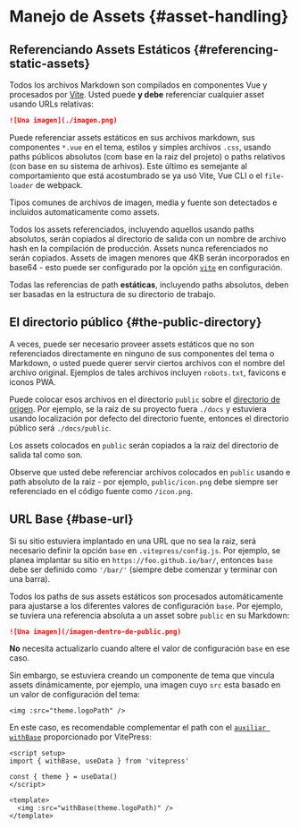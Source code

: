 # Manejo de Assets {#asset-handling}

## Referenciando Assets Estáticos {#referencing-static-assets}

Todos los archivos Markdown son compilados en componentes Vue y procesados por [Vite](https://vitejs.dev/guide/assets.html). Usted puede **y debe** referenciar cualquier asset usando URLs relativas:

```md
![Una imagen](./imagen.png)
```

Puede referenciar assets estáticos en sus archivos markdown, sus componentes `*.vue` en el tema, estilos y simples archivos `.css`, usando paths públicos absolutos (com base en la raiz del projeto) o paths relativos (con base en su sistema de arhivos). Este último es semejante al comportamiento que está acostumbrado se ya usó Vite, Vue CLI o el `file-loader` de webpack.

Tipos comunes de archivos de imagen, media y fuente son detectados e incluidos automaticamente como assets.

Todos los assets referenciados, incluyendo aquellos usando paths absolutos, serán copiados al directorio de salida con un nombre de archivo hash en la compilación de producción. Assets nunca referenciados no serán copiados. Assets de imagen menores que 4KB serán incorporados en base64 - esto puede ser configurado por la opción [`vite`](../reference/site-config#vite) en configuración.

Todas las referencias de path **estáticas**, incluyendo paths absolutos, deben ser basadas en la estructura de su directorio de trabajo.

## El directorio público {#the-public-directory}

A veces, puede ser necesario proveer assets estáticos que no son referenciados directamente en ninguno de sus componentes del tema o Markdown, o usted puede querer servir ciertos archivos con el nombre del archivo original. Ejemplos de tales archivos incluyen `robots.txt`, favicons e iconos PWA.

Puede colocar esos archivos en el directorio `public` sobre el [directorio de origen](./routing#source-directory). Por ejemplo, se la raiz de su proyecto fuera `./docs` y estuviera usando localización por defecto del directorio fuente, entonces el directorio público será `./docs/public`.

Los assets colocados en `public` serán copiados a la raiz del directorio de salida tal como son.

Observe que usted debe referenciar archivos colocados en `public` usando e path absoluto de la raiz - por ejemplo, `public/icon.png` debe siempre ser referenciado en el código fuente como `/icon.png`.

## URL Base {#base-url}

Si su sitio estuviera implantado en una URL que no sea la raiz, será necesario definir la opción `base` en `.vitepress/config.js`. Por ejemplo, se planea implantar su sitio en `https://foo.github.io/bar/`, entonces `base` debe ser definido como `'/bar/'` (siempre debe comenzar y terminar con una barra).

Todos los paths de sus assets estáticos son procesados automáticamente para ajustarse a los diferentes valores de configuración `base`. Por ejemplo, se tuviera una referencia absoluta a un asset sobre `public` en su Markdown:

```md
![Una imagen](/imagen-dentro-de-public.png)
```

**No** necesita actualizarlo cuando altere el valor de configuración `base` en ese caso.

Sin embargo, se estuviera creando un componente de tema que vincula assets dinámicamente, por ejemplo, una imagen cuyo `src` esta basado en un valor de configuración del tema:

```vue
<img :src="theme.logoPath" />
```

En este caso, es recomendable complementar el path con el [`auxiliar withBase`](../reference/runtime-api#withbase) proporcionado por VitePress:

```vue
<script setup>
import { withBase, useData } from 'vitepress'

const { theme } = useData()
</script>

<template>
  <img :src="withBase(theme.logoPath)" />
</template>
```

